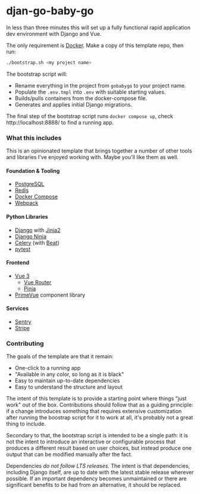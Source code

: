 # djan-go-baby-go
In less than three minutes this will set up a fully functional rapid application dev environment with Django and Vue.

The only requirement is [Docker](https://docs.docker.com/desktop/). Make a copy of this template repo, then run:

```bash
./bootstrap.sh <my project name>
```

The bootstrap script will:
- Rename everything in the project from `gobabygo` to your project name.
- Populate the `.env.tmpl` into `.env` with suitable starting values.
- Builds/pulls containers from the docker-compose file.
- Generates and applies initial Django migrations.

The final step of the bootstrap script runs `docker compose up`, check http://localhost:8888/ to find a running app.

### What this includes

This is an opinionated template that brings together a number of other tools and libraries I've enjoyed working with. Maybe you'll like them as well.

#### Foundation & Tooling
- [PostgreSQL](https://www.postgresql.org/docs/15/index.html)
- [Redis](https://redis.io/docs/)
- [Docker Compose](https://docs.docker.com/compose/)
- [Webpack](https://webpack.js.org/concepts/)

#### Python Libraries
- [Django](https://docs.djangoproject.com/en/4.2/) with [Jinja2](https://jinja.palletsprojects.com/en/3.1.x/)
- [Django Ninja](https://django-ninja.dev/)
- [Celery](https://docs.celeryq.dev/en/stable/getting-started/introduction.html) (with [Beat](https://django-celery-beat.readthedocs.io/en/latest/))
- [pytest](https://docs.pytest.org/en/7.4.x/)

#### Frontend
- [Vue 3](https://vuejs.org/guide/introduction.html)
  - [Vue Router](https://router.vuejs.org/guide/)
  - [Pinia](https://pinia.vuejs.org/core-concepts/)
- [PrimeVue](https://primevue.org/introduction/) component library

#### Services
- [Sentry](https://docs.sentry.io/platforms/python/integrations/django/)
- [Stripe](https://stripe.com/docs/api?lang=python)

### Contributing

The goals of the template are that it remain:

- One-click to a running app
- "Available in any color, so long as it is black"
- Easy to maintain up-to-date dependencies
- Easy to understand the structure and layout

The intent of this template is to provide a starting point where things "just work" out of the box. Contributions should follow that as a guiding principle: if a change introduces something that requires extensive customization after running the boostrap script for it to work at all, it's probably not a great thing to include.

Secondary to that, the bootstrap script is intended to be a single path: it is not the intent to introduce an interactive or configurable process that produces a different result based on user choices, but instead produce one output that can be modified manually after the fact.

Dependencies *do not follow LTS releases*. The intent is that dependencies, including Django itself, are up to date with the latest stable release wherever possible. If an important dependency becomes unmaintained or there are significant benefits to be had from an alternative, it should be replaced.
